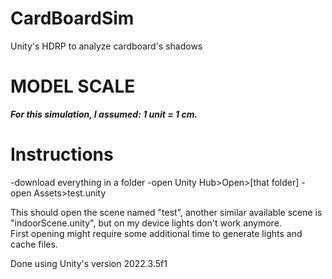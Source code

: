 # CardBoardSim
Unity's HDRP to analyze cardboard's shadows



# MODEL SCALE
***For this simulation, I assumed: 1 unit = 1 cm.***  


# Instructions
  
-download everything in a folder
-open Unity Hub>Open>[that folder]
-open Assets>test.unity  

This should open the scene named "test", another similar available scene is "indoorScene.unity", but on my device lights don't work anymore.  
First opening might require some additional time to generate lights and cache files.

Done using Unity's version 2022.3.5f1


